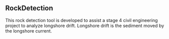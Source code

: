 ## RockDetection

This rock detection tool is developed to assist a stage 4 civil engineering project to analyze longshore drift. Longshore drift is the sediment moved by the longshore current.


